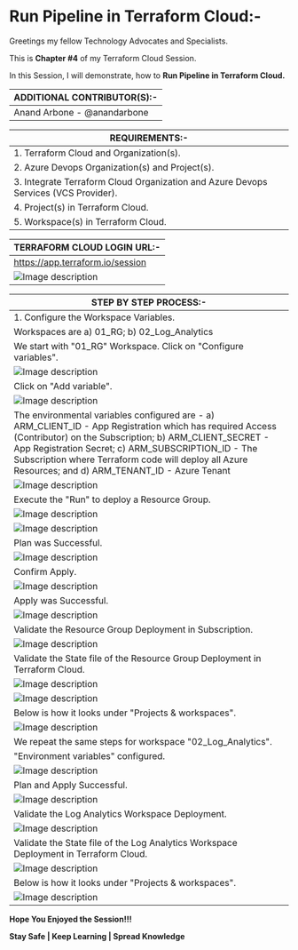 # Run Pipeline in Terraform Cloud:-

Greetings my fellow Technology Advocates and Specialists.

This is __Chapter #4__ of my Terraform Cloud Session.

In this Session, I will demonstrate, how to __Run Pipeline in Terraform Cloud.__

| __ADDITIONAL CONTRIBUTOR(S):-__ |
| --------- |
| Anand Arbone - @anandarbone |

| __REQUIREMENTS:-__ |
| --------- |
| 1. Terraform Cloud and Organization(s). |
| 2. Azure Devops Organization(s) and Project(s). |
| 3. Integrate Terraform Cloud Organization and Azure Devops Services (VCS Provider). |
| 4. Project(s) in Terraform Cloud. |  
| 5. Workspace(s) in Terraform Cloud. |

| __TERRAFORM CLOUD LOGIN URL:-__ |
| --------- |
| https://app.terraform.io/session |
| ![Image description](https://dev-to-uploads.s3.amazonaws.com/uploads/articles/uy8xxt9e41rzxjj2zic1.jpg) |

| __STEP BY STEP PROCESS:-__ |
| --------- |
| 1. Configure the Workspace Variables. |
| Workspaces are a) 01_RG; b) 02_Log_Analytics |
| We start with "01_RG" Workspace. Click on "Configure variables". |
| ![Image description](https://dev-to-uploads.s3.amazonaws.com/uploads/articles/9hg0vt97y4h6phg4p65g.jpg) |
| Click on "Add variable". |
| ![Image description](https://dev-to-uploads.s3.amazonaws.com/uploads/articles/wx5edebwlb8o12o0n1pi.jpg) |
| The environmental variables configured are - a) ARM_CLIENT_ID - App Registration which has required Access (Contributor) on the Subscription; b) ARM_CLIENT_SECRET - App Registration Secret; c) ARM_SUBSCRIPTION_ID - The Subscription where Terraform code will deploy all Azure Resources; and d) ARM_TENANT_ID - Azure Tenant |
| ![Image description](https://dev-to-uploads.s3.amazonaws.com/uploads/articles/uh9dlv7qujniexdbou88.jpg) |
| Execute the "Run" to deploy a Resource Group. |
| ![Image description](https://dev-to-uploads.s3.amazonaws.com/uploads/articles/ht4nlmlblfjf2scu2hs1.jpg) |
| ![Image description](https://dev-to-uploads.s3.amazonaws.com/uploads/articles/mnukr27gtzb5i86zasnl.jpg) |
| Plan was Successful. |
| ![Image description](https://dev-to-uploads.s3.amazonaws.com/uploads/articles/kli5nf6t1pei52limnej.jpg) |
| Confirm Apply. |
| ![Image description](https://dev-to-uploads.s3.amazonaws.com/uploads/articles/0u2fgpnpalbxtd0yc2a1.jpg) |
| Apply was Successful. |
| ![Image description](https://dev-to-uploads.s3.amazonaws.com/uploads/articles/uairkr0mwx7n3845h4kk.jpg) |
| Validate the Resource Group Deployment in Subscription. |
| ![Image description](https://dev-to-uploads.s3.amazonaws.com/uploads/articles/rigr3i9k5woznz3lbsr6.jpg) |
| Validate the State file of the Resource Group Deployment in Terraform Cloud. |
| ![Image description](https://dev-to-uploads.s3.amazonaws.com/uploads/articles/nl834ufib4x4bnt883au.jpg) |
| ![Image description](https://dev-to-uploads.s3.amazonaws.com/uploads/articles/5u5oxe8qslv0nlfjbr82.jpg) |
| Below is how it looks under "Projects & workspaces". |
| ![Image description](https://dev-to-uploads.s3.amazonaws.com/uploads/articles/yxmh10ukfn21u89s5stb.jpg) |
| We repeat the same steps for workspace "02_Log_Analytics". |
| "Environment variables" configured. |
| ![Image description](https://dev-to-uploads.s3.amazonaws.com/uploads/articles/kmua8chdn2pinndrzgyp.jpg) |
| Plan and Apply Successful. |
| ![Image description](https://dev-to-uploads.s3.amazonaws.com/uploads/articles/c97vgtdqsquwtif0nwsn.jpg) |
| Validate the Log Analytics Workspace Deployment. |
| ![Image description](https://dev-to-uploads.s3.amazonaws.com/uploads/articles/3hihrn1ymxg1jilpvwsf.jpg) |
| Validate the State file of the Log Analytics Workspace Deployment in Terraform Cloud. |
| ![Image description](https://dev-to-uploads.s3.amazonaws.com/uploads/articles/b438bxvjfus0nf8sate9.jpg) |
| Below is how it looks under "Projects & workspaces". |
| ![Image description](https://dev-to-uploads.s3.amazonaws.com/uploads/articles/e6czo6d3btsufuvr31my.jpg) |

__Hope You Enjoyed the Session!!!__

__Stay Safe | Keep Learning | Spread Knowledge__
